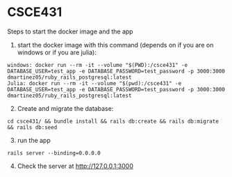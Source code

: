 
# CSCE431

Steps to start the docker image and the app

1. start the docker image with this command (depends on if you are on windows or if you are julia):
```
windows: docker run --rm -it --volume "$(PWD):/csce431" -e DATABASE_USER=test_app -e DATABASE_PASSWORD=test_password -p 3000:3000 dmartinez05/ruby_rails_postgresql:latest
Julia: docker run --rm -it --volume "$(pwd):/csce431" -e DATABASE_USER=test_app -e DATABASE_PASSWORD=test_password -p 3000:3000 dmartinez05/ruby_rails_postgresql:latest
```
2. Create and migrate the database:
```
cd csce431/ && bundle install && rails db:create && rails db:migrate && rails db:seed
```
3. run the app
```
rails server --binding=0.0.0.0
```
4. Check the server at http://127.0.0.1:3000

